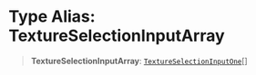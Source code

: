 # Type Alias: TextureSelectionInputArray

> **TextureSelectionInputArray**: [`TextureSelectionInputOne`](/api/type-aliases/TextureSelectionInputOne)[]
